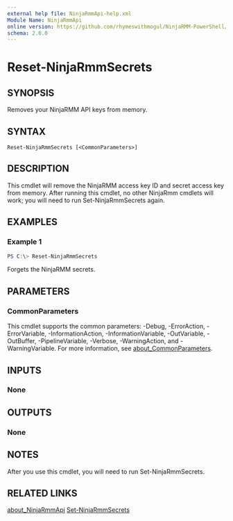 ```yaml
---
external help file: NinjaRmmApi-help.xml
Module Name: NinjaRmmApi
online version: https://github.com/rhymeswithmogul/NinjaRMM-PowerShell/blob/main/man/en-US/Reset-NinjaRmmSecrets.md
schema: 2.0.0
---
```


# Reset-NinjaRmmSecrets

## SYNOPSIS
Removes your NinjaRMM API keys from memory.

## SYNTAX

```
Reset-NinjaRmmSecrets [<CommonParameters>]
```

## DESCRIPTION
This cmdlet will remove the NinjaRMM access key ID and secret access key from memory.  After running this cmdlet, no other NinjaRmm cmdlets will work;  you will need to run Set-NinjaRmmSecrets again.

## EXAMPLES

### Example 1
```powershell
PS C:\> Reset-NinjaRmmSecrets
```

Forgets the NinjaRMM secrets.

## PARAMETERS

### CommonParameters
This cmdlet supports the common parameters: -Debug, -ErrorAction, -ErrorVariable, -InformationAction, -InformationVariable, -OutVariable, -OutBuffer, -PipelineVariable, -Verbose, -WarningAction, and -WarningVariable. For more information, see [about_CommonParameters](http://go.microsoft.com/fwlink/?LinkID=113216).

## INPUTS

### None

## OUTPUTS

### None

## NOTES
After you use this cmdlet, you will need to run Set-NinjaRmmSecrets.

## RELATED LINKS

[about_NinjaRmmApi]()
[Set-NinjaRmmSecrets]()